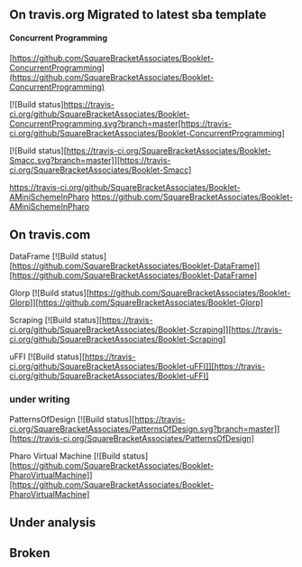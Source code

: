 

## On travis.org Migrated to latest sba template 

#### Concurrent Programming
[https://github.com/SquareBracketAssociates/Booklet-ConcurrentProgramming](https://github.com/SquareBracketAssociates/Booklet-ConcurrentProgramming)

[![Build status]https://travis-ci.org/github/SquareBracketAssociates/Booklet-ConcurrentProgramming.svg?branch=master[https://travis-ci.org/github/SquareBracketAssociates/Booklet-ConcurrentProgramming]


[![Build status][https://travis-ci.org/SquareBracketAssociates/Booklet-Smacc.svg?branch=master]][https://travis-ci.org/SquareBracketAssociates/Booklet-Smacc]

https://travis-ci.org/github/SquareBracketAssociates/Booklet-AMiniSchemeInPharo
https://github.com/SquareBracketAssociates/Booklet-AMiniSchemeInPharo

## On travis.com


DataFrame
[![Build status][https://github.com/SquareBracketAssociates/Booklet-DataFrame]][https://github.com/SquareBracketAssociates/Booklet-DataFrame]

Glorp
[![Build status][https://github.com/SquareBracketAssociates/Booklet-Glorp]][https://github.com/SquareBracketAssociates/Booklet-Glorp]

Scraping
[![Build status][https://travis-ci.org/github/SquareBracketAssociates/Booklet-Scraping]][https://travis-ci.org/github/SquareBracketAssociates/Booklet-Scraping]

uFFI
[![Build status][https://travis-ci.org/github/SquareBracketAssociates/Booklet-uFFI]][https://travis-ci.org/github/SquareBracketAssociates/Booklet-uFFI]







### under writing
PatternsOfDesign
[![Build status][https://travis-ci.org/SquareBracketAssociates/PatternsOfDesign.svg?branch=master]][https://travis-ci.org/SquareBracketAssociates/PatternsOfDesign]

Pharo Virtual Machine 
[![Build status][https://github.com/SquareBracketAssociates/Booklet-PharoVirtualMachine]][https://github.com/SquareBracketAssociates/Booklet-PharoVirtualMachine]


## Under analysis

## Broken 

